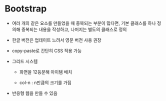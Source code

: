 <h1>Bootstrap</h1>

* 여러 개의 같은 요소를 만들었을 때 중복되는 부분이 많다면, 기본 클래스를 하나 정의해 중복되는 내용을 작성하고, 나머지는 별도의 클래스로 정의

* 한글 버전은 업데이트 느려서 영문 버전 사용 권장

* copy-paste로 간단히 CSS 적용 가능

* 그리드 시스템

  * 화면을 12등분해 아이템 배치

  * col-n : n만큼의 크기를 가짐

    

* 반응형 웹을 만들 수 있음